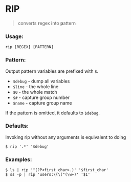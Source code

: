 # RIP

> converts **r**egex **i**nto **p**attern

### Usage:
```
rip [REGEX] [PATTERN]
```

### Pattern:

Output pattern variables are prefixed with `$`.

* `$debug` - dump all variables
* `$line` - the whole line
* `$0` - the whole match
* `$#` - capture group number
* `$name` - capture group name

If the pattern is omitted, it defaults to `$debug`.

### Defaults:

Invoking rip without any arguments is equivalent to doing

```
$ rip '.*' '$debug'
```

### Examples:

```
$ ls | rip '^(?P<first_char>.)' '$first_char'
$ ss -p | rip 'users:\(\("(\w+)' '$1'
```

